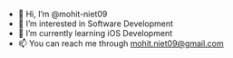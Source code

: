 - 👋 Hi, I’m @mohit-niet09
- 👀 I’m interested in Software Development
- 🌱 I’m currently learning iOS Development
- 📫 You can reach me through mohit.niet09@gmail.com

<!---
mohit-niet09/mohit-niet09 is a ✨ special ✨ repository because its `README.md` (this file) appears on your GitHub profile.
You can click the Preview link to take a look at your changes.
--->
